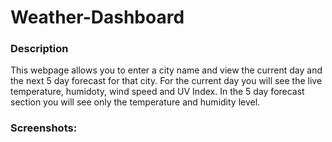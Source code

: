 # Weather-Dashboard

### Description
This webpage allows you to enter a city name and view the current day and the next 5 day forecast for that city. For the current day you will see the live temperature, humidoty, wind speed and UV Index. In the 5 day forecast section you will see only the temperature and humidity level.

### Screenshots:

